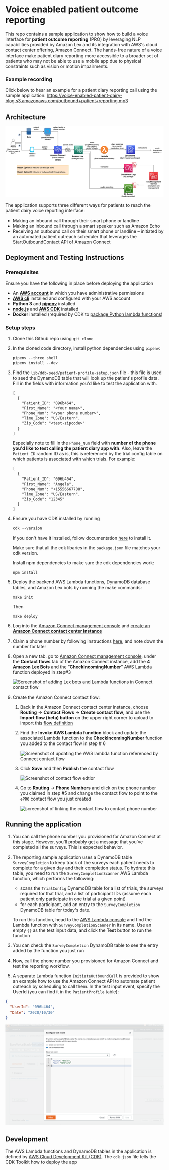 # Voice enabled patient outcome reporting

This repo contains a sample application to show how to build a voice interface for **patient outcome reporting** (PRO) by leveraging NLP capabilities provided by Amazon Lex and its integration with AWS's cloud contact center offering, Amazon Connect. The hands-free nature of a voice interface make patient diary reporting more accessible to a broader set of patients who may not be able to use a mobile app due to physical constraints such as vision or motion impairments. 

### Example recording

Click below to hear an example for a patient diary reporting call using the sample application:
https://voice-enabled-patient-dairy-blog.s3.amazonaws.com/outbound+patient+reporting.mp3 

## Architecture

![](./doc-images/architecture.png)

The application supports three different ways for patients to reach the patient dairy voice reporting interface: 
- Making an inbound call through their smart phone or landline
- Making an inbound call through a smart speaker such as Amazon Echo
- Receiving an outbound call on their smart phone or landline –  initiated by an automated patient outreach scheduler that leverages the StartOutboundContact API of Amazon Connect 

## Deployment and Testing Instructions 

### Prerequisites 

Ensure you have the following in place before deploying the application 

* An [**AWS account**](https://portal.aws.amazon.com/billing/signup) in which you have administrative permissions 
* [**AWS cli**](https://aws.amazon.com/cli/) installed and configured with your AWS account
* **Python 3** and [**pipenv**](https://pypi.org/project/pipenv/) installed
* [**node.js**](https://nodejs.org/) and [**AWS CDK**](https://docs.aws.amazon.com/cdk/latest/guide/getting_started.html) installed 
* **Docker** installed (required by CDK to [package Python lambda functions](https://docs.aws.amazon.com/cdk/api/latest/docs/aws-lambda-python-readme.html))

### Setup steps

1. Clone this Github repo using `git clone` 
1. In the cloned code directory, install python dependencies using `pipenv`: 
    
    ```
    pipenv --three shell
    pipenv install --dev
    ```
1. Find the `lib/ddb-seed/patient-profile-setup.json` file - this file is used to seed the DynamoDB table that will look up the patient's profile data. Fill in the fields with information you'd like to test the application with.

    ```
    [
      {
        "Patient_ID": "096b464",
        "First_Name": "<Your name>",
        "Phone_Num": "<your phone number>",
        "Time_Zone": "US/Eastern",
        "Zip_Code": "<test-zipcode>"
      }
    ]
    ```
    
    Especially note to fill in the `Phone_Num` field with **number of the phone you'd like to test calling the patient diary app with**.
    Also, leave the `Patient_ID` random ID as is, this is referenced by the trial config table on which patients is associated with which trials. 
    For example:     

    ```
    [
      {
        "Patient_ID": "096b464",
        "First_Name": "Angela",
        "Phone_Num": "+15556667788",
        "Time_Zone": "US/Eastern",
        "Zip_Code": "12345"
      }
    ]
   ```

1. Ensure you have CDK installed by running 

    ```
    cdk --version
    ```
    If you don't have it installed, follow documentation [here](https://docs.aws.amazon.com/cdk/latest/guide/getting_started.html) to install it.

    Make sure that all the cdk libaries in the `package.json` file matches your cdk version. 

    Install npm dependencies to make sure the cdk dependencies work:
    
    ```
    npm install
    ```


1. Deploy the backend AWS Lambda functions, DynamoDB database tables, and Amazon Lex bots by running the make commands:
    
    ```
    make init
    ```

    Then 
    
    ```
    make deploy
    ```

1. Log into the [Amazon Connect management console](https://console.aws.amazon.com/connect/home) and [create an **Amazon Connect contact center instance**](https://docs.aws.amazon.com/connect/latest/adminguide/tutorial1-create-instance.html)
1. Claim a phone number by following instructions [here](https://docs.aws.amazon.com/connect/latest/adminguide/tutorial1-claim-phone-number.html), and note down the number for later 
1. Open a new tab, go to  [Amazon Connect management console](https://console.aws.amazon.com/connect/home), under the **Contact flows** tab of the Amazon Connect instance, add the **4 Amazon Lex Bots** and the “**CheckIncomingNumber**” AWS Lambda function deployed in step#3
 
    ![Screenshot of adding Lex bots and Lambda functions in Connect contact flow](./doc-images/contact-flow-add-lambda-n-lex.png)

1. Create the Amazon Connect contact flow:
    1. Back in the Amazon Connect contact center instance, choose **Routing** → **Contact Flows** → **Create contact flow**, and use the **Import flow (beta) button** on the upper right corner to upload to import this [flow definition](https://github.com/angelarw/voice-enabled-patient-dairy/blob/main/connect/ePRO.json) 
    2. Find the **Invoke AWS Lambda function** block and update the associated Lambda function to the **CheckIncomingNumber** function you added to the contact flow in step # 6
        
        ![Screenshot of updating the AWS lambda function referenced by Connect contact flow](./doc-images/update-lambda.png)
    
    4. Click **Save** and then **Publish** the contact flow
    
        ![Screenshot of contact flow edtior](./doc-images/connect-contact-flow-screenshot.png)

    5. Go to **Routing** → **Phone Numbers** and click on the phone number you claimed in step #5 and change the contact flow to point to the `ePRO`  contact flow you just created
        
        <img alt="screenshot of linking the contact flow to contact phone number" src="./doc-images/link-phone-number.png" width="50%">

## Running the application

1. You can call the phone number you provisioned for Amazon Connect at this stage. However, you'll probably get a message that you've completed all the surveys. This is expected behavior. 

1. The reporting sample application uses a DynamoDB table `SurveyCompletion` to keep track of the surveys each patient needs to complete for a given day and their completion status. To hydrate this table, you need to run the `SurveyCompletionScanner` AWS Lambda function, which performs the following:
    - scans the `TrialConfig` DynamoDB table for a list of trials, the surveys required for that trial, and a list of participant IDs (assume each patient only participate in one trial at a given point)
    - for each participant, add an entry to the `SurveyCompletion` DynamoDB table for today's date. 

    To run this function, head to the [AWS Lambda console](https://console.aws.amazon.com/lambda/home) and find the Lambda function with `SurveyCompletionScanner` in its name. Use an empty `{}` as the test input data, and click the **Test** button to run the function 

1. You can check the `SurveyCompletion` DynamoDB table to see the entry added by the function you just run

1. Now, call the phone number you provisioned for Amazon Connect and test the reporting workflow. 

1. A separate Lambda function `InitiateOutboundCall` is provided to show an example how to use the Amazon Connect API to automate patient outreach by scheduling to call them. In the test input event, specify the UserId (you can find it in the `PatientProfile` table):

  ```json
  {
    "UserId": "096b464",
    "Date": "2020/10/30"
  }
  ```

![](./doc-images/screenshot-run-initiate-outboundcall-function.png)

## Development 

The AWS Lambda functions and DynamoDB tables in the application is defined by [AWS Cloud Development Kit (CDK)](https://aws.amazon.com/cdk/). The `cdk.json` file tells the CDK Toolkit how to deploy the app

